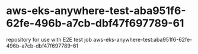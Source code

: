 # aws-eks-anywhere-test-aba951f6-62fe-496b-a7cb-dbf47f697789-61
repository for use with E2E test job aws-eks-anywhere-test:aba951f6-62fe-496b-a7cb-dbf47f697789-61
